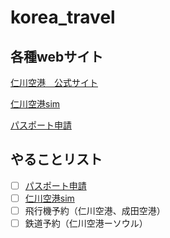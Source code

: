 # korea_travel
[]()

## 各種webサイト

[仁川空港＿公式サイト](https://www.airport.kr/ap/ja/index.do)

[仁川空港sim](https://www.klook.com/ja/activity/16469-kt-olleh-4g-sim-south-korea/?aid=4162&utm_medium=affiliate-alwayson&utm_source=non-network&utm_campaign=4162&utm_term=)

[パスポート申請](https://www.mofa.go.jp/mofaj/toko/passport/page22_004036.html)

## やることリスト
- [ ] [パスポート申請](https://www.mofa.go.jp/mofaj/toko/passport/page22_004036.html)
- [ ] [仁川空港sim](https://www.klook.com/ja/activity/16469-kt-olleh-4g-sim-south-korea/?aid=4162&utm_medium=affiliate-alwayson&utm_source=non-network&utm_campaign=4162&utm_term=)
- [ ] 飛行機予約（仁川空港、成田空港）
- [ ] 鉄道予約（仁川空港ーソウル）

